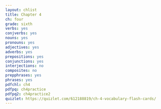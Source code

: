 ```yaml
---
layout: chlist
title: Chapter 4
ch: four
grade: sixth
verbs: yes
conjverbs: yes
nouns: yes
pronouns: yes
adjectives: yes
adverbs: yes
prepositions: yes
conjunctions: yes
interjections: no
composites: no
prepphrases: yes
phrases: yes
pdfchl: ch4
pdfpq: ch4practice
pdfpq2: ch4practice2
quizlet: https://quizlet.com/612188819/ch-4-vocabulary-flash-cards/
---
```


